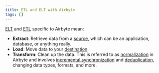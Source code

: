 ```yaml
---
title: ETL and ELT with Airbyte
tags: []
---
```

[ELT](term/elt.md) and [ETL](term/etl.md) specific to Airbyte mean:
- **Extract**: Retrieve data from a [source](https://docs.airbyte.com/integrations/#Sources), which can be an application, database, or anything really.
- **Load**: Move data to your [destination](https://docs.airbyte.com/integrations/#Destinations).
- **Transform**: Clean up the data. This is referred to as [normalization](term/normalization.md) in Airbyte and involves [incremental synchronization](term/incremental%20synchronization.md) and [deduplication](https://docs.airbyte.com/understanding-airbyte/connections/incremental-deduped-history), changing data types, formats, and more.